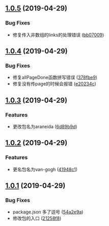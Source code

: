 ## [1.0.5](https://gitee.com/limengke/spider/compare/v1.0.4...v1.0.5) (2019-04-29)


### Bug Fixes

* 修复传入非数组的links的处理错误 ([bb07009](https://gitee.com/limengke/spider/commits/bb07009))



## [1.0.4](https://gitee.com/limengke/spider/compare/v1.0.3...v1.0.4) (2019-04-29)


### Bug Fixes

* 修复allPageDone函数拼写错误 ([378fbe9](https://gitee.com/limengke/spider/commits/378fbe9))
* 修复没有传page的时候会报错 ([e20234c](https://gitee.com/limengke/spider/commits/e20234c))



## [1.0.3](https://gitee.com/limengke/spider/compare/v1.0.2...v1.0.3) (2019-04-29)


### Features

* 更改包名为araneida ([6d89b9d](https://gitee.com/limengke/spider/commits/6d89b9d))



## [1.0.2](https://gitee.com/limengke/spider/compare/v1.0.1...v1.0.2) (2019-04-29)


### Features

* 更名包名为van-gogh ([41948c1](https://gitee.com/limengke/spider/commits/41948c1))



## [1.0.1](https://gitee.com/limengke/spider/compare/54a2e9a...v1.0.1) (2019-04-29)


### Bug Fixes

* package.json 多了逗号 ([54a2e9a](https://gitee.com/limengke/spider/commits/54a2e9a))
* 修改包的入口 ([21258f8](https://gitee.com/limengke/spider/commits/21258f8))



